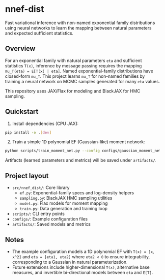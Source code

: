 # nnef-dist

Fast variational inference with non-named exponential family distributions using neural networks to learn the mapping between natural parameters and expected sufficient statistics.

## Overview

For an exponential family with natural parameters `eta` and sufficient statistics `T(x)`, inference by message passing requires the mapping `mu_T(eta) = E[T(x) | eta]`. Named exponential-family distributions have closed-form `mu_T`. This project learns `mu_T` for non-named families by training a neural network on MCMC samples generated for many `eta` values.

This repository uses JAX/Flax for modeling and BlackJAX for HMC sampling.

## Quickstart

1. Install dependencies (CPU JAX):

```bash
pip install -e .[dev]
```

2. Train a simple 1D polynomial EF (Gaussian-like) moment network:

```bash
python scripts/train_moment_net.py --config configs/gaussian_moment_net.yaml
```

Artifacts (learned parameters and metrics) will be saved under `artifacts/`.

## Project layout

- `src/nnef_dist/`: Core library
  - `ef.py`: Exponential-family specs and log-density helpers
  - `sampling.py`: BlackJAX HMC sampling utilities
  - `model.py`: Flax models for moment mapping
  - `train.py`: Data generation and training loop
- `scripts/`: CLI entry points
- `configs/`: Example configuration files
- `artifacts/`: Saved models and metrics

## Notes

- The example configuration models a 1D polynomial EF with `T(x) = [x, x^2]` and `eta = [eta1, eta2]` where `eta2 < 0` to ensure integrability, corresponding to a Gaussian in natural parameterization.
- Future extensions include higher-dimensional `T(x)`, alternative base measures, and invertible bi-directional models between `eta` and `E[T]`.


